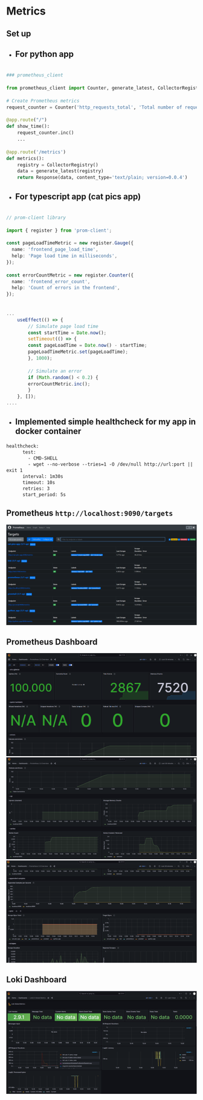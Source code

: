 # Metrics
## Set up


- ##  For python app
```python

### prometheus_client

from prometheus_client import Counter, generate_latest, CollectorRegistry

# Create Prometheus metrics
request_counter = Counter('http_requests_total', 'Total number of requests to the app')

@app.route("/")
def show_time():
    request_counter.inc()
    ...

@app.route('/metrics')
def metrics():
    registry = CollectorRegistry()
    data = generate_latest(registry)
    return Response(data, content_type='text/plain; version=0.0.4')
```

- ## For typescript app (cat pics app)

```typescript

// prom-client library

import { register } from 'prom-client';

const pageLoadTimeMetric = new register.Gauge({
  name: 'frontend_page_load_time',
  help: 'Page load time in milliseconds',
});

const errorCountMetric = new register.Counter({
  name: 'frontend_error_count',
  help: 'Count of errors in the frontend',
});


...
    useEffect(() => {
        // Simulate page load time
        const startTime = Date.now();
        setTimeout(() => {
        const pageLoadTime = Date.now() - startTime;
        pageLoadTimeMetric.set(pageLoadTime);
        }, 1000);

        // Simulate an error
        if (Math.random() < 0.2) {
        errorCountMetric.inc();
        }
    }, []);
....
```

- ## Implemented simple healthcheck for my app in docker container

```
healthcheck:
      test:
        - CMD-SHELL
        - wget --no-verbose --tries=1 -O /dev/null http://url:port || exit 1
      interval: 1m30s
      timeout: 10s
      retries: 3
      start_period: 5s
```



## Prometheus `http://localhost:9090/targets`
![metrics](images/prometheus_targets.png)


## Prometheus Dashboard
![prometheus_dashboard1](images/prometheus_dashboard1.png)
![prometheus_dashboard2](images/prometheus_dashboard2.png)
![prometheus_dashboard3](images/prometheus_dashboard3.png)

## Loki Dashboard 
![loki_dashboard](images/loki_dashboard.png)